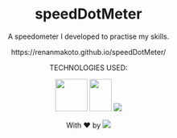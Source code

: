 <h1 align="center">speedDotMeter</h1>

<p align="center">A speedometer I developed to practise my skills.</p>

<p align="center">https://renanmakoto.github.io/speedDotMeter/</p>

<div align="center">
  
TECHNOLOGIES USED:

<a><img src="https://upload.wikimedia.org/wikipedia/commons/thumb/6/61/HTML5_logo_and_wordmark.svg/2048px-HTML5_logo_and_wordmark.svg.png" style="width: 64px; height: 64px;" /></a>
<a><img src="https://upload.wikimedia.org/wikipedia/commons/thumb/d/d5/CSS3_logo_and_wordmark.svg/1452px-CSS3_logo_and_wordmark.svg.png" style="width: 44px; height: 64px;" /></a>
<a target="_blank" href="https://developer.mozilla.org/en-US/docs/Web/JavaScript"><img src="https://upload.wikimedia.org/wikipedia/commons/thumb/6/6a/JavaScript-logo.png/64px-JavaScript-logo.png" /></a>
  
</div>

<p align="center">With ❤ by <img src=https://img.shields.io/badge/-dotExtension-black /> <p/>
